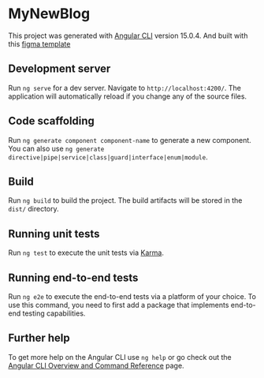 # MyNewBlog

This project was generated with [Angular CLI](https://github.com/angular/angular-cli) version 15.0.4.
And built with this [figma template](https://www.figma.com/file/k9wujFK5Pios52Vga4tNvo/%F0%9F%8C%8E-Free-Blog-Template-Design-(Community)?node-id=118%3A1909&t=8seUvX0K5wTm0r15-0)

## Development server

Run `ng serve` for a dev server. Navigate to `http://localhost:4200/`. The application will automatically reload if you change any of the source files.

## Code scaffolding

Run `ng generate component component-name` to generate a new component. You can also use `ng generate directive|pipe|service|class|guard|interface|enum|module`.

## Build

Run `ng build` to build the project. The build artifacts will be stored in the `dist/` directory.

## Running unit tests

Run `ng test` to execute the unit tests via [Karma](https://karma-runner.github.io).

## Running end-to-end tests

Run `ng e2e` to execute the end-to-end tests via a platform of your choice. To use this command, you need to first add a package that implements end-to-end testing capabilities.

## Further help

To get more help on the Angular CLI use `ng help` or go check out the [Angular CLI Overview and Command Reference](https://angular.io/cli) page.
